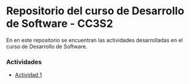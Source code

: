 # Repositorio del curso de Desarrollo de Software - CC3S2
En en este repositorio se encuentran las actividades desarrolladas en el curso de Desarrollo de Software.

### Actividades
- [Actividad 1](./Actividades/Actividad1-CC3S2/)